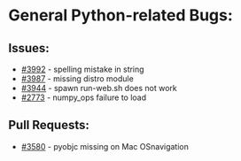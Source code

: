# General Python-related Bugs:
## Issues:
- [#3992][3992] - spelling mistake in string
- [#3987][3987] - missing distro module
- [#3944][3944] - spawn run-web.sh does not work
- [#2773][2773] - numpy_ops failure to load

## Pull Requests:
- [#3580][3580] - pyobjc missing on Mac OSnavigation

[2773]:https://github.com/Significant-Gravitas/Auto-GPT/issues/2773
[3580]:https://github.com/Significant-Gravitas/Auto-GPT/issues/3580
[3944]:https://github.com/Significant-Gravitas/Auto-GPT/issues/3944
[3987]:https://github.com/Significant-Gravitas/Auto-GPT/issues/3987
[3992]:https://github.com/Significant-Gravitas/Auto-GPT/issues/3992